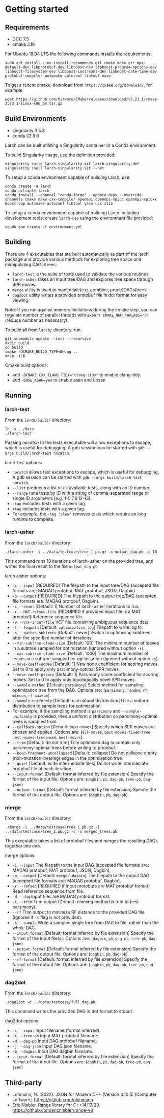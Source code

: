 # Getting started

Requirements
------------

* GCC 7.5
* cmake 3.16

For Ubuntu 18.04 LTS the following commands installs the requirements:

```shell
sudo apt install --no-install-recommends git cmake make g++ mpi-default-dev libprotobuf-dev libboost-dev libboost-program-options-dev libboost-filesystem-dev libboost-iostreams-dev libboost-date-time-dev protobuf-compiler automake autoconf libtool nasm
```

To get a recent cmake, download from `https://cmake.org/download/`, for example:

```shell
wget https://github.com/Kitware/CMake/releases/download/v3.23.1/cmake-3.23.1-linux-x86_64.tar.gz
```

Build Environments
------------------

* singularity 3.5.3
* conda 22.9.0

Larch can be built utilizing a Singularity container or a Conda environment.

To build Singularity image, use the definition provided:

```shell
singularity build larch-singularity.sif larch-singularity.def
singularity shell larch-singularity.sif --net
```

To setup a conda environment capable of building Larch, use:

```shell
conda create -n larch
conda activate larch
conda install --channel "conda-forge" --update-deps --override-channels cmake make cxx-compiler openmpi openmpi-mpicc openmpi-mpicxx boost-cpp automake autoconf libtool yasm ucx zlib
```

To setup a conda environment capable of building Larch including development tools, create `larch-dev` using the environment
file provided:

```shell
conda env create -f environment.yml
```

Building
--------

There are 4 executables that are built automatically as part of the larch package and provide various methods for exploring tree space and manipulating DAGs/trees:
- `larch-test` is the suite of tests used to validate the various routines.
- `larch-usher` takes an input tree/DAG and explores tree space through SPR moves.
- `merge` utility is used to manipulate(e.g. combine, prune)DAGs/trees.
- `dag2dot` utility writes a provided protobuf file in dot format for easy viewing.

Note: If you run against memory limitations during the cmake step, you can regulate number of parallel threads with `export CMAKE_NUM_THREADS="8"` (reduce number as necessary).

To build all from `larch/` directory, run:

```shell
git submodule update --init --recursive
mkdir build
cd build
cmake -DCMAKE_BUILD_TYPE=Debug ..
make -j16
```

Cmake build options:
  - add `-DCMAKE_CXX_CLANG_TIDY="clang-tidy"` to enable clang-tidy.
  - add `-DUSE_ASAN=yes` to enable asan and ubsan.

Running
-------

### larch-test

From the `larch/build/` directory:
```shell
ln -s ../data
./larch-test
```

Passing *nocatch* to the tests executable will allow exceptions to escape, which is useful for debugging. A gdb session can be started with `gdb --args build/larch-test nocatch`.

larch-test options:

- `nocatch` allows test exceptions to escape, which is useful for debugging. A gdb session can be started with `gdb --args build/larch-test nocatch`.
- `--list` produces a list of all available tests, along with an ID number.
- `--range` runs tests by ID with a string of comma-separated range or single ID arguments [e.g. 1-5,7,9,12-13].
- `-tag` excludes tests with a given tag.
- `+tag` includes tests with a given tag.
- For example, the `-tag "slow"` removes tests which require an long runtime to complete.

### larch-usher

From the `larch/build/` directory:
```shell
./larch-usher -i ../data/testcase/tree_1.pb.gz -o output_dag.pb -c 10
```
This command runs 10 iterations of larch-usher on the provided tree, and writes the final result to the file `output_dag.pb`

larch-usher options:
- `-i,--input` [REQUIRED] The filepath to the input tree/DAG (accepted file formats are: MADAG protobuf, MAT protobuf, JSON, Dagbin).
- `-o,--output` [REQUIRED] The filepath to the output tree/DAG (accepted file formats are: MADAG protobuf, Dagbin).
- `-c,--count` [Default: 1] Number of larch-usher iterations to run.
- `-r,--MAT-refseq-file` [REQUIRED if provided input file is a MAT protobuf] Reference sequence file.
- `-v,--VCF-input-file` VCF file containing ambiguous sequence data.
- `-l,--logpath` [Default: `optimization_log`] Filepath to write log to.
- `-s,--switch-subtrees` [Default: never] Switch to optimizing subtrees after the specified number of iterations.
- `--min-subtree-clade-size` [Default: 100] The minimum number of leaves in a subtree sampled for optimization (ignored without option `-s`).
- `--max-subtree-clade-size` [Default: 1000] The maximum number of leaves in a subtree sampled for optimization (ignored without option `-s`).
- `--move-coeff-nodes` [Default: 1] New node coefficient for scoring moves. Set to 0 to apply only parsimony-optimal SPR moves.
- `--move-coeff-pscore` [Default: 1] Parsimony score coefficient for scoring moves. Set to 0 to apply only topologically novel SPR moves.
- `--sample-method` [Default: `parsimony`] Select method for sampling optimization tree from the DAG. Options are: (`parsimony`, `random`, `rf-minsum`, `rf-maxsum`).
- `--sample-uniformly` [Default: use natural distribution] Use a uniform distribution to sample trees for optimization.
- For example, if the sampling method is `parsimony` and `--sample-uniformly` is provided, then a uniform distribution on parsimony-optimal trees is sampled from.
- `--callback-option` [Default: `best-moves`] Specify which SPR moves are chosen and applied. Options are: (`all-moves`, `best-moves-fixed-tree`, `best-moves-treebased`, `best-moves`).
- `--trim` [Default: do not trim] Trim optimized dag to contain only parsimony-optimal trees before writing to protobuf.
- `--keep-fragment-uncollapsed` [Default: collapse] Do not collapse empty (non-mutation-bearing) edges in the optimization tree.
- `--quiet` [Default: write intermediate files] Do not write intermediate protobuf file at each iteration.
- `--input-format` [Default: format inferred by file extension] Specify the format of the input file. Options are: (`dagbin`, `pb`, `dag-pb`, `tree-pb`, `dag-json`)
- `--output-format` [Default: format inferred by file extension] Specify the format of the output file. Options are: (`dagbin`, `pb`, `dag-pb`)

### merge

From the `larch/build/` directory:
```shell
./merge -i ../data/testcase/tree_1.pb.gz -i ../data/testcase/tree_2.pb.gz -d -o merged_trees.pb
```
This executable takes a list of protobuf files and merges the resulting DAGs together into one.

merge options:
- `-i,--input` The filepath to the input DAG (accepted file formats are: MADAG protobuf, MAT protobuf, JSON, Dagbin).
- `-o,--output` [Default: `merged.dagbin`] The filepath to the output DAG (accepted file formats are: MADAG protobuf, Dagbin).
- `-r,--refseq` [REQUIRED if input protobufs are MAT protobuf format] Read reference sequence from file.
- `-d,--dag` Input files are MADAG protobuf format.
- `-t,--trim` Trim output (Default trimming method is trim to best parsimony).
- `--rf` Trim output to minimize RF distance to the provided DAG file (Ignored if `-t` flag is not provided).
- `-s,--sample` Write a sampled single tree from DAG to file, rather than the whole DAG.
- `--input-format` [Default: format inferred by file extension] Specify the format of the input file(s). Options are: (`dagbin`, `pb`, `dag-pb`, `tree-pb`, `dag-json`)
- `--output-format` [Default: format inferred by file extension] Specify the format of the output file. Options are: (`dagbin`, `pb`, `dag-pb`)
- `--rf-format` [Default: format inferred by file extension] Specify the format of the output file. Options are: (`dagbin`, `pb`, `dag-pb`, `tree-pb`, `dag-json`)

### dag2dot

From the `larch/build/` directory:
```shell
./dag2dot -d ../data/testcase/full_dag.pb
```
This command writes the provided DAG in dot format to stdout.

dag2dot options:
- `-i,--input` Input filename (format inferred).
- `-t,--tree-pb` Input MAT protobuf filename.
- `-d,--dag-pb` Input DAG protobuf filename.
- `-j,--dag-json` Input DAG json filename.
- `-b,--dagbin` Input DAG dagbin filename.
- `--input-format` [Default: format inferred by file extension] Specify the format of the input file. Options are: (`dagbin`, `pb`, `dag-pb`, `tree-pb`, `dag-json`)


Third-party
-----------

* Lohmann, N. (2022). JSON for Modern C++ (Version 3.10.5) [Computer software]. https://github.com/nlohmann
* Eric Niebler. Range library for C++14/17/20. https://github.com/ericniebler/range-v3
